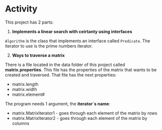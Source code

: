 # Activity
This project has 2 parts:
1. **Implements a linear search with ceirtanty using interfaces**

`Algorithm` is the class that implements an interface called `Predicate`. The iterator to use is the prime numbers iterator.

2. **Ways to traverse a matrix**

There is a file located in the data folder of this project called **matrix.properties**. This file has the properties of the matrix that wants to be created and traversed. That file has the next properties:
- matrix.length
- matrix.width
- matrix.element#

The program needs 1 argument, the **iterator´s name**:
- matrix.MatrixIterator1 - goes through each element of the matrix by rows
- matrix.MatrixIterator2 - goes through each element of the matrix by columns



